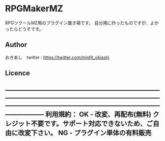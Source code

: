 # RPGMakerMZ

RPGツクールMZ用のプラグイン置き場です。
自分用に作ったものですが、よかったらどうぞです。

## Author
おきあし　twitter : https://twitter.com/misfit_okiashi

## Licence
――――――――――――――――――――――――――――――――――――――――――――――――――――――――――――――――――――――――――――――
利用規約：
 OK - 改変、再配布(無料)
      クレジット不要です。サポート対応できないため、ご自由に改変下さい。
 NG - プラグイン単体の有料販売
----------------------------------------------------------------------------
